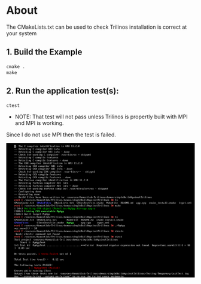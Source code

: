 # About
The CMakeLists.txt can be used to check Trilinos installation is correct at your system

## 1. Build the Example
```
cmake .
make
```
## 2. Run the application test(s):
```
ctest
```
* NOTE: That test will not pass unless Trilinos is propertly built with MPI and MPI is working.

Since I do not use MPI then the test is failed.

![test](https://raw.githubusercontent.com/glanzkaiser/glanzshamzs/main/Trilinos/Demo/image/Trilinosdemo.png)
